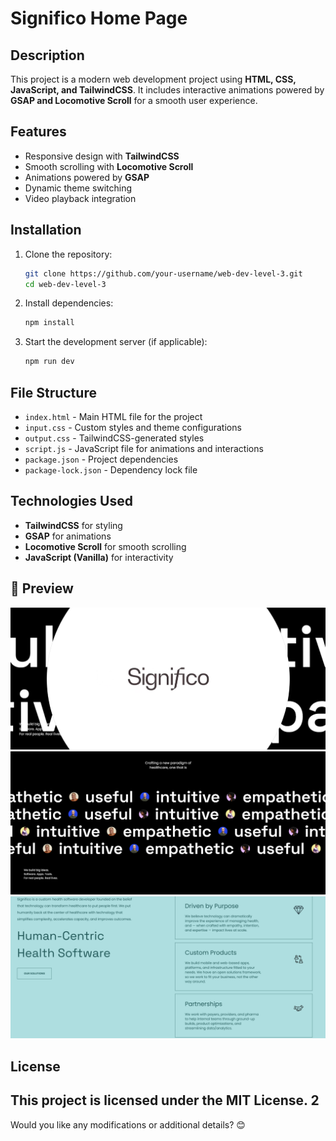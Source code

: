 # Significo Home Page 

## Description  
This project is a modern web development project using **HTML, CSS, JavaScript, and TailwindCSS**. It includes interactive animations powered by **GSAP and Locomotive Scroll** for a smooth user experience.  

## Features  
- Responsive design with **TailwindCSS**  
- Smooth scrolling with **Locomotive Scroll**  
- Animations powered by **GSAP**  
- Dynamic theme switching  
- Video playback integration  

## Installation  

1. Clone the repository:  
   ```bash
   git clone https://github.com/your-username/web-dev-level-3.git
   cd web-dev-level-3
   ```
2. Install dependencies:  
   ```bash
   npm install
   ```
3. Start the development server (if applicable):  
   ```bash
   npm run dev
   ```

## File Structure  
- `index.html` - Main HTML file for the project  
- `input.css` - Custom styles and theme configurations  
- `output.css` - TailwindCSS-generated styles  
- `script.js` - JavaScript file for animations and interactions  
- `package.json` - Project dependencies  
- `package-lock.json` - Dependency lock file  

## Technologies Used  
- **TailwindCSS** for styling  
- **GSAP** for animations  
- **Locomotive Scroll** for smooth scrolling  
- **JavaScript (Vanilla)** for interactivity  

## 📸 Preview  

![Weather App](https://github.com/AbhishekIssei/Web-Development-Projects/blob/4e8e8030842ad39c3deeaa2dc50c9bbcda20c593/Significo-Website%20Project/significo.png)
![Weather App](https://github.com/AbhishekIssei/Web-Development-Projects/blob/d83cb611cc3acb6db97b6e7a809e81a80f0a3b55/Significo-Website%20Project/significo1.png)
![Weather App](https://github.com/AbhishekIssei/Web-Development-Projects/blob/68a6bfaba0d0ce3922d898537289ef5efbc79596/Significo-Website%20Project/significo2.png)

## License  
This project is licensed under the **MIT License**.  2
---

Would you like any modifications or additional details? 😊
